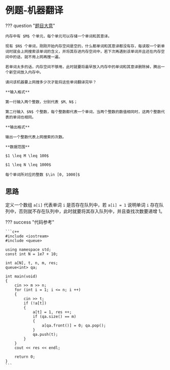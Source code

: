# 例题-机器翻译

??? question "[题目大意](https://www.luogu.com.cn/problem/P1540)"

    内存中有 $M$ 个单元，每个单元可以存储一个单词和其意译。

    现有 $N$ 个单词，刚刚开始内存空间是空的，什么都单词和其意译都没有存，每读取一个新单词时就会上网搜索该单词的含义，并将其存进内存空间中，若下次再遇到该单词并且还在内存空间中的话，就不用上网再搜一遍。

    若单词太多的话，内存空间不够用，此时就要将最早放入内存中的单词和其意译删除掉，腾出一个新空间放入内存中。

    请问该机器要上网搜多少次才能将这些单词翻译完毕？

    **输入格式**

    第一行输入两个整数，分别代表 $M、N$；

    第二行输入 $N$ 个整数，每个整数都代表一个单词，当两个整数的数值相同时，这两个整数代表的单词也相同。

    **输出格式**

    输出一个整数代表上网搜索的次数。

    **数据范围**

    $1 \leq M \leq 100$
    
    $1 \leq N \leq 1000$

    每个单词所对应的整数 $\in [0, 1000]$

## 思路

定义一个数组 `a[i]` 代表单词 `i` 是否存在队列中，若 `a[i] = 1` 说明单词 `i` 存在队列中，否则就不存在队列中，此时就要将其存入队列中，并且查找次数要递增 $1$。

??? success "代码参考"

    ```c++
    #include <iostream>
    #include <queue>

    using namespace std;
    const int N = 1e7 + 10;

    int a[N], t, n, m, res;
    queue<int> qa;

    int main(void)
    {
        cin >> m >> n;
        for (int i = 1; i <= n; i ++) 
        {
            cin >> t;
            if (!a[t]) 
            {
                a[t] = 1, res ++;
                if (qa.size() == m) 
                {
                    a[qa.front()] = 0; qa.pop();
                }
                qa.push(t);
            }
        }
        cout << res << endl;
        
        return 0;
    }
    ```